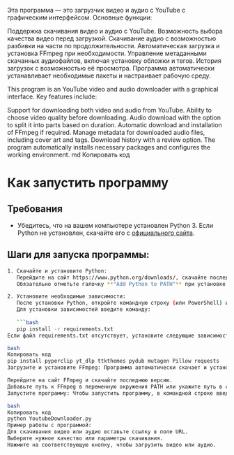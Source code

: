 Эта программа — это загрузчик видео и аудио с YouTube с графическим интерфейсом. Основные функции:

Поддержка скачивания видео и аудио с YouTube.
Возможность выбора качества видео перед загрузкой.
Скачивание аудио с возможностью разбивки на части по продолжительности.
Автоматическая загрузка и установка FFmpeg при необходимости.
Управление метаданными скачанных аудиофайлов, включая установку обложки и тегов.
История загрузок с возможностью её просмотра.
Программа автоматически устанавливает необходимые пакеты и настраивает рабочую среду.

This program is an YouTube video and audio downloader with a graphical interface. Key features include:

Support for downloading both video and audio from YouTube.
Ability to choose video quality before downloading.
Audio download with the option to split it into parts based on duration.
Automatic download and installation of FFmpeg if required.
Manage metadata for downloaded audio files, including cover art and tags.
Download history with a review option.
The program automatically installs necessary packages and configures the working environment.
md
Копировать код
# Как запустить программу

## Требования
- Убедитесь, что на вашем компьютере установлен Python 3. Если Python не установлен, скачайте его с [официального сайта](https://www.python.org/downloads/).

## Шаги для запуска программы:

```bash
1. Скачайте и установите Python:
   Перейдите на сайт https://www.python.org/downloads/, скачайте последнюю версию Python и установите её.
   Обязательно отметьте галочку **"Add Python to PATH"** при установке.

2. Установите необходимые зависимости:
   После установки Python, откройте командную строку (или PowerShell) и перейдите в папку с программой. 
   Для установки зависимостей введите команду:
   
   ```bash
   pip install -r requirements.txt
Если файл requirements.txt отсутствует, установите следующие зависимости вручную:

bash
Копировать код
pip install pyperclip yt_dlp ttkthemes pydub mutagen Pillow requests
Загрузите и установите FFmpeg: Программа автоматически скачает и установит FFmpeg, если его нет на вашем ПК. Но, если вы хотите установить FFmpeg вручную:

Перейдите на сайт FFmpeg и скачайте последнюю версию.
Добавьте путь к FFmpeg в переменную окружения PATH или укажите путь в config.json.
Запустите программу: Чтобы запустить программу, в командной строке введите:

bash
Копировать код
python YoutubeDownloader.py
Пример работы с программой:
Для скачивания видео или аудио вставьте ссылку в поле URL.
Выберите нужное качество или параметры скачивания.
Нажмите на соответствующую кнопку, чтобы загрузить видео или аудио.
